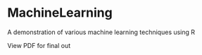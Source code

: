 # MachineLearning
A demonstration of various machine learning techniques using R

View PDF for final out
